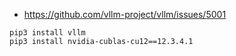 




- https://github.com/vllm-project/vllm/issues/5001

```
pip3 install vllm
pip3 install nvidia-cublas-cu12==12.3.4.1
```


